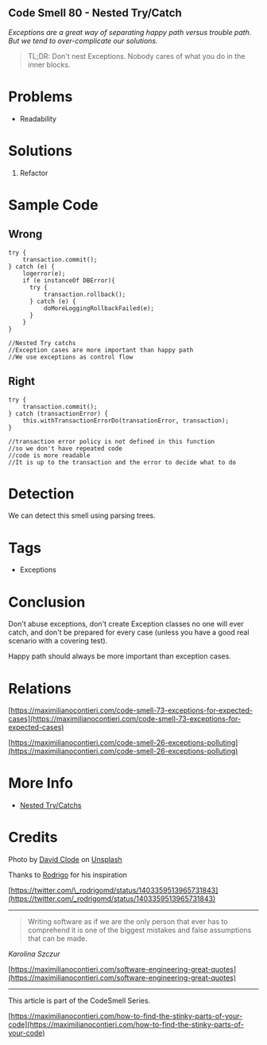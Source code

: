 ## Code Smell 80 - Nested Try/Catch

_Exceptions are a great way of separating happy path versus trouble path. But we tend to over-complicate our solutions._

> TL;DR: Don't nest Exceptions. Nobody cares of what you do in the inner blocks.

Problems
========

*   Readability

Solutions
=========

1.  Refactor

Sample Code
===========

Wrong
-----

    try {
        transaction.commit();
    } catch (e) {
        logerror(e);
        if (e instanceOf DBError){
          try {
              transaction.rollback();
          } catch (e) {
              doMoreLoggingRollbackFailed(e);
          }
        }
    }
    
    //Nested Try catchs
    //Exception cases are more important than happy path
    //We use exceptions as control flow
    

Right
-----

    try {
        transaction.commit();
    } catch (transactionError) {
        this.withTransactionErrorDo(transationError, transaction);
    }
    
    //transaction error policy is not defined in this function
    //so we don't have repeated code
    //code is more readable
    //It is up to the transaction and the error to decide what to do
    

Detection
=========

We can detect this smell using parsing trees.

Tags
====

*   Exceptions

Conclusion
==========

Don't abuse exceptions, don't create Exception classes no one will ever catch, and don't be prepared for every case (unless you have a good real scenario with a covering test).

Happy path should always be more important than exception cases.

Relations
=========

[https://maximilianocontieri.com/code-smell-73-exceptions-for-expected-cases](https://maximilianocontieri.com/code-smell-73-exceptions-for-expected-cases)

[https://maximilianocontieri.com/code-smell-26-exceptions-polluting](https://maximilianocontieri.com/code-smell-26-exceptions-polluting)

More Info
=========

*   [Nested Try/Catchs](https://beginnersbook.com/2013/04/nested-try-catch/)

Credits
=======

Photo by [David Clode](https://unsplash.com/@davidclode) on [Unsplash](https://unsplash.com/s/photos/fishing-net)

Thanks to [Rodrigo](https://hashnode.com/@rodrigomd) for his inspiration

[https://twitter.com/\_rodrigomd/status/1403359513965731843](https://twitter.com/_rodrigomd/status/1403359513965731843)

* * *

> Writing software as if we are the only person that ever has to comprehend it is one of the biggest mistakes and false assumptions that can be made.

_Karolina Szczur_

[https://maximilianocontieri.com/software-engineering-great-quotes](https://maximilianocontieri.com/software-engineering-great-quotes)

* * *

This article is part of the CodeSmell Series.

[https://maximilianocontieri.com/how-to-find-the-stinky-parts-of-your-code](https://maximilianocontieri.com/how-to-find-the-stinky-parts-of-your-code)